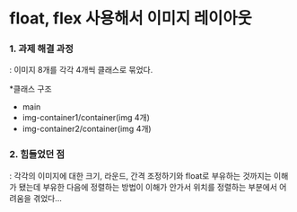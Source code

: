 # float, flex 사용해서 이미지 레이아웃
### 1. 과제 해결 과정
 : 이미지 8개를 각각 4개씩 클래스로 묶었다.

 *클래스 구조
  - main
   - img-container1/container(img 4개)
   - img-container2/container(img 4개)

 ### 2. 힘들었던 점
  : 각각의 이미지에 대한 크기, 라운드, 간격 조정하기와 float로 부유하는 것까지는 이해가 됐는데 부유한 다음에 정렬하는 방법이 이해가 안가서 위치를 정렬하는 부분에서 어려움을 겪었다...
